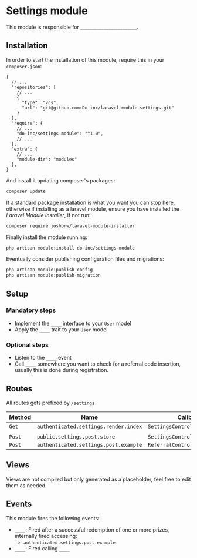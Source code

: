 # Settings module

This module is responsible for ________________________.

## Installation

In order to start the installation of this module, require this in your `composer.json`:
```json5
{
  // ...
  "repositories": [
    // ...
    {
      "type": "vcs",
      "url": "git@github.com:Do-inc/laravel-module-settings.git"
    }
  ],
  "require": {
    // ...
    "do-inc/settings-module": "^1.0",
    // ...
  },
  "extra": {
    // ...
    "module-dir": "modules"
  },
}
```

And install it updating composer's packages:
```bash
composer update
```

If a standard package installation is what you want you can stop here, otherwise if installing as a laravel module,
ensure you have installed the _Laravel Module Installer_, if not run:
```bash
composer require joshbrw/laravel-module-installer
```

Finally install the module running:
```bash
php artisan module:install do-inc/settings-module
```

Eventually consider publishing configuration files and migrations:
```bash
php artisan module:publish-config
php artisan module:publish-migration
```

## Setup
### Mandatory steps
* Implement the `____` interface to your `User` model
* Apply the `____` trait to your `User` model

### Optional steps
* Listen to the `____` event
* Call `____` somewhere you want to check for a referral code insertion, usually this is done during registration.

## Routes
All routes gets prefixed by `/settings`

| Method | Name                                            | Callback                           | Route                   |
|--------|-------------------------------------------------|------------------------------------|-------------------------|
| `Get`  | `authenticated.settings.render.index`       | `SettingsController@index`    | `/`                     |
|        |                                                 |                                    |                         |
| `Post` | `public.settings.post.store`                | `SettingsController@store`    | `/`                     |
| `Post` | `authenticated.settings.post.example`       | `ReferralController@redeemAll`     | `/example`              |

## Views
Views are not compiled but only generated as a placeholder, feel free to edit them as needed.

## Events
This module fires the following events:
* `____`: Fired after a successful redemption of one or more prizes, internally fired accessing:
  * `authenticated.settings.post.example`
* `____`: Fired calling `____`
